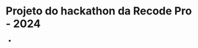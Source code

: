<h1>Projeto do hackathon da <strong>Recode Pro</strong> - 2024</h1>

<ul>
  <li><a href=""></a></li>
</ul>
